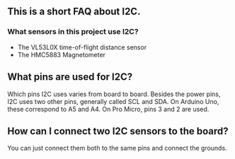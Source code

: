 ## This is a short FAQ about I2C.

### What sensors in this project use I2C?
- The VL53L0X time-of-flight distance sensor
- The HMC5883 Magnetometer

## What pins are used for I2C?
Which pins I2C uses varies from board to board. Besides the power pins, I2C uses two other pins, generally called SCL and SDA. On Arduino Uno, these correspond to A5 and A4. On Pro Micro, pins 3 and 2 are used.

## How can I connect two I2C sensors to the board?
You can just connect them both to the same pins and connect the grounds.
